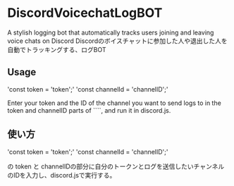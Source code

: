 # DiscordVoicechatLogBOT
A stylish logging bot that automatically tracks users joining and leaving voice chats on Discord
Discordのボイスチャットに参加した人や退出した人を自動でトラッキングする、ログBOT

## Usage
'const token = 'token';'
'const channelId = 'channelID';'


Enter your token and the ID of the channel you want to send logs to in the token and channelID parts of ````, and run it in discord.js.


## 使い方
'const token = 'token';'
'const channelId = 'channelID';'

の token と channelIDの部分に自分のトークンとログを送信したいチャンネルのIDを入力し、discord.jsで実行する。
